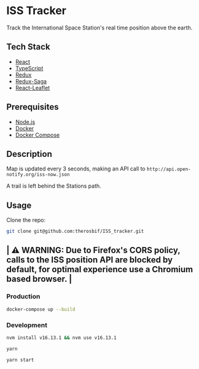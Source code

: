 # ISS Tracker

Track the International Space Station's real time position above the earth.

## Tech Stack

- [React](https://reactjs.org/)
- [TypeScript](https://www.typescriptlang.org/)
- [Redux](https://redux.js.org/)
- [Redux-Saga](https://redux-saga.js.org/)
- [React-Leaflet](https://react-leaflet.js.org)

## Prerequisites

- [Node.js](https://nodejs.org/en/)
- [Docker](https://www.docker.com/)
- [Docker Compose](https://docs.docker.com/compose/)

## Description

Map is updated every 3 seconds, making an API call to `http://api.open-notify.org/iss-now.json`

A trail is left behind the Stations path.

## Usage

Clone the repo:

```bash
git clone git@github.com:therosbif/ISS_tracker.git
```

| ⚠️ WARNING: Due to Firefox's CORS policy, calls to the ISS position API are blocked by default, for optimal experience use a Chromium based browser. |
----

### Production

```bash
docker-compose up --build
```

### Development

```bash
nvm install v16.13.1 && nvm use v16.13.1

yarn

yarn start
```
